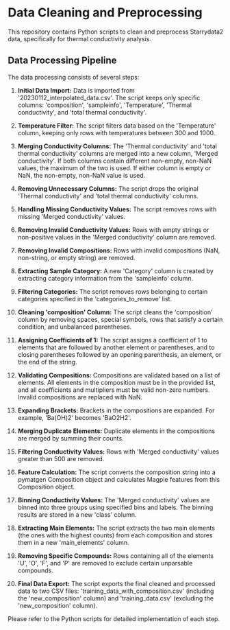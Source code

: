 # Data Cleaning and Preprocessing

This repository contains Python scripts to clean and preprocess Starrydata2 data, specifically for thermal conductivity analysis.

## Data Processing Pipeline

The data processing consists of several steps:

1. **Initial Data Import:** Data is imported from '20230112_interpolated_data.csv'. The script keeps only specific columns: 'composition', 'sampleinfo', 'Temperature', 'Thermal conductivity', and 'total thermal conductivity'.

2. **Temperature Filter:** The script filters data based on the 'Temperature' column, keeping only rows with temperatures between 300 and 1000.

3. **Merging Conductivity Columns:** The 'Thermal conductivity' and 'total thermal conductivity' columns are merged into a new column, 'Merged conductivity'. If both columns contain different non-empty, non-NaN values, the maximum of the two is used. If either column is empty or NaN, the non-empty, non-NaN value is used.

4. **Removing Unnecessary Columns:** The script drops the original 'Thermal conductivity' and 'total thermal conductivity' columns.

5. **Handling Missing Conductivity Values:** The script removes rows with missing 'Merged conductivity' values.

6. **Removing Invalid Conductivity Values:** Rows with empty strings or non-positive values in the 'Merged conductivity' column are removed.

7. **Removing Invalid Compositions:** Rows with invalid compositions (NaN, non-string, or empty string) are removed.

8. **Extracting Sample Category:** A new 'Category' column is created by extracting category information from the 'sampleinfo' column.

9. **Filtering Categories:** The script removes rows belonging to certain categories specified in the 'categories_to_remove' list.

10. **Cleaning 'composition' Column:** The script cleans the 'composition' column by removing spaces, special symbols, rows that satisfy a certain condition, and unbalanced parentheses.

11. **Assigning Coefficients of 1:** The script assigns a coefficient of 1 to elements that are followed by another element or parentheses, and to closing parentheses followed by an opening parenthesis, an element, or the end of the string.

12. **Validating Compositions:** Compositions are validated based on a list of elements. All elements in the composition must be in the provided list, and all coefficients and multipliers must be valid non-zero numbers. Invalid compositions are replaced with NaN.

13. **Expanding Brackets:** Brackets in the compositions are expanded. For example, 'Ba(OH)2' becomes 'BaO2H2'.

14. **Merging Duplicate Elements:** Duplicate elements in the compositions are merged by summing their counts.

15. **Filtering Conductivity Values:** Rows with 'Merged conductivity' values greater than 500 are removed.

16. **Feature Calculation:** The script converts the composition string into a pymatgen Composition object and calculates Magpie features from this Composition object.

17. **Binning Conductivity Values:** The 'Merged conductivity' values are binned into three groups using specified bins and labels. The binning results are stored in a new 'class' column.

18. **Extracting Main Elements:** The script extracts the two main elements (the ones with the highest counts) from each composition and stores them in a new 'main_elements' column.

19. **Removing Specific Compounds:** Rows containing all of the elements 'U', 'O', 'F', and 'P' are removed to exclude certain unparsable compounds.

20. **Final Data Export:** The script exports the final cleaned and processed data to two CSV files: 'training_data_with_composition.csv' (including the 'new_composition' column) and 'training_data.csv' (excluding the 'new_composition' column).

Please refer to the Python scripts for detailed implementation of each step.
